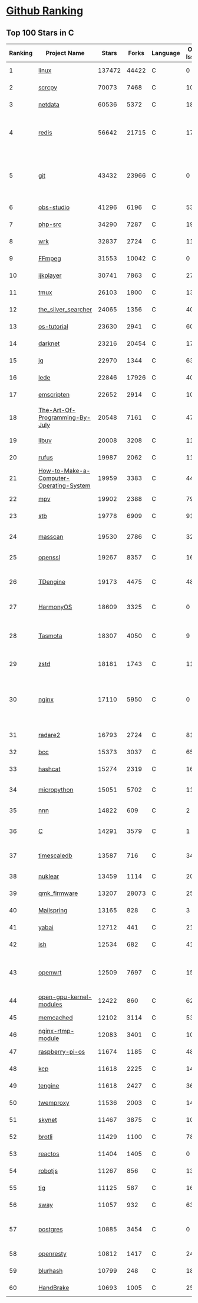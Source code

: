 [Github Ranking](../README.md)
==========

## Top 100 Stars in C

| Ranking | Project Name | Stars | Forks | Language | Open Issues | Description | Last Commit |
| ------- | ------------ | ----- | ----- | -------- | ----------- | ----------- | ----------- |
| 1 | [linux](https://github.com/torvalds/linux) | 137472 | 44422 | C | 0 | Linux kernel source tree | 2022-09-07T01:34:09Z |
| 2 | [scrcpy](https://github.com/Genymobile/scrcpy) | 70073 | 7468 | C | 1081 | Display and control your Android device | 2022-09-07T00:00:16Z |
| 3 | [netdata](https://github.com/netdata/netdata) | 60536 | 5372 | C | 185 | Real-time performance monitoring, done right! https://www.netdata.cloud | 2022-09-07T00:16:59Z |
| 4 | [redis](https://github.com/redis/redis) | 56642 | 21715 | C | 1709 | Redis is an in-memory database that persists on disk. The data model is key-value, but many different kind of values are supported: Strings, Lists, Sets, Sorted Sets, Hashes, Streams, HyperLogLogs, Bitmaps. | 2022-09-07T01:07:24Z |
| 5 | [git](https://github.com/git/git) | 43432 | 23966 | C | 0 | Git Source Code Mirror - This is a publish-only repository but pull requests can be turned into patches to the mailing list via GitGitGadget (https://gitgitgadget.github.io/). Please follow Documentation/SubmittingPatches procedure for any of your improvements. | 2022-09-06T01:49:29Z |
| 6 | [obs-studio](https://github.com/obsproject/obs-studio) | 41296 | 6196 | C | 537 | OBS Studio - Free and open source software for live streaming and screen recording | 2022-09-06T16:32:30Z |
| 7 | [php-src](https://github.com/php/php-src) | 34290 | 7287 | C | 195 | The PHP Interpreter | 2022-09-06T21:16:45Z |
| 8 | [wrk](https://github.com/wg/wrk) | 32837 | 2724 | C | 116 | Modern HTTP benchmarking tool | 2022-08-19T09:47:47Z |
| 9 | [FFmpeg](https://github.com/FFmpeg/FFmpeg) | 31553 | 10042 | C | 0 | Mirror of https://git.ffmpeg.org/ffmpeg.git | 2022-09-07T03:00:24Z |
| 10 | [ijkplayer](https://github.com/bilibili/ijkplayer) | 30741 | 7863 | C | 2711 | Android/iOS video player based on FFmpeg n3.4, with MediaCodec, VideoToolbox support. | 2022-07-22T01:31:43Z |
| 11 | [tmux](https://github.com/tmux/tmux) | 26103 | 1800 | C | 13 | tmux source code | 2022-09-06T17:03:16Z |
| 12 | [the_silver_searcher](https://github.com/ggreer/the_silver_searcher) | 24065 | 1356 | C | 407 | A code-searching tool similar to ack, but faster. | 2022-08-09T22:03:44Z |
| 13 | [os-tutorial](https://github.com/cfenollosa/os-tutorial) | 23630 | 2941 | C | 60 | How to create an OS from scratch | 2022-07-12T04:27:22Z |
| 14 | [darknet](https://github.com/pjreddie/darknet) | 23216 | 20454 | C | 1772 | Convolutional Neural Networks | 2022-08-16T18:21:00Z |
| 15 | [jq](https://github.com/stedolan/jq) | 22970 | 1344 | C | 637 | Command-line JSON processor | 2022-09-06T17:04:36Z |
| 16 | [lede](https://github.com/coolsnowwolf/lede) | 22846 | 17926 | C | 409 | Lean's OpenWrt source | 2022-09-06T18:20:08Z |
| 17 | [emscripten](https://github.com/emscripten-core/emscripten) | 22652 | 2914 | C | 1096 | Emscripten: An LLVM-to-WebAssembly Compiler | 2022-09-07T01:04:02Z |
| 18 | [The-Art-Of-Programming-By-July](https://github.com/julycoding/The-Art-Of-Programming-By-July) | 20548 | 7161 | C | 47 | 本项目曾冲到全球第一，干货集锦见本页面最底部，另完整精致的纸质版《编程之法：面试和算法心得》已在京东/当当上销售 | 2021-07-03T07:47:32Z |
| 19 | [libuv](https://github.com/libuv/libuv) | 20008 | 3208 | C | 113 | Cross-platform asynchronous I/O | 2022-09-06T18:29:03Z |
| 20 | [rufus](https://github.com/pbatard/rufus) | 19987 | 2062 | C | 11 | The Reliable USB Formatting Utility | 2022-08-28T14:26:38Z |
| 21 | [How-to-Make-a-Computer-Operating-System](https://github.com/SamyPesse/How-to-Make-a-Computer-Operating-System) | 19959 | 3383 | C | 44 | How to Make a Computer Operating System in C++ | 2021-12-16T09:10:55Z |
| 22 | [mpv](https://github.com/mpv-player/mpv) | 19902 | 2388 | C | 799 | 🎥 Command line video player | 2022-09-06T18:35:37Z |
| 23 | [stb](https://github.com/nothings/stb) | 19778 | 6909 | C | 91 | stb single-file public domain libraries for C/C++ | 2022-07-24T09:06:55Z |
| 24 | [masscan](https://github.com/robertdavidgraham/masscan) | 19530 | 2786 | C | 320 | TCP port scanner, spews SYN packets asynchronously, scanning entire Internet in under 5 minutes. | 2022-09-03T14:43:21Z |
| 25 | [openssl](https://github.com/openssl/openssl) | 19267 | 8357 | C | 1636 | TLS/SSL and crypto library | 2022-09-06T20:03:35Z |
| 26 | [TDengine](https://github.com/taosdata/TDengine) | 19173 | 4475 | C | 489 | TDengine is an open source, high-performance, cloud native time-series database optimized for Internet of Things (IoT), Connected Cars, Industrial IoT and DevOps. | 2022-09-07T02:37:00Z |
| 27 | [HarmonyOS](https://github.com/Awesome-HarmonyOS/HarmonyOS) | 18609 | 3325 | C | 0 | A curated list of awesome things related to HarmonyOS. 华为鸿蒙操作系统。 | 2022-07-07T01:24:35Z |
| 28 | [Tasmota](https://github.com/arendst/Tasmota) | 18307 | 4050 | C | 9 | Alternative firmware for ESP8266 with easy configuration using webUI, OTA updates, automation using timers or rules, expandability and entirely local control over MQTT, HTTP, Serial or KNX. Full documentation at | 2022-09-06T21:09:56Z |
| 29 | [zstd](https://github.com/facebook/zstd) | 18181 | 1743 | C | 117 | Zstandard - Fast real-time compression algorithm | 2022-09-06T22:03:57Z |
| 30 | [nginx](https://github.com/nginx/nginx) | 17110 | 5950 | C | 0 | An official read-only mirror of http://hg.nginx.org/nginx/ which is updated hourly. Pull requests on GitHub cannot be accepted and will be automatically closed. The proper way to submit changes to nginx is via the nginx development mailing list, see http://nginx.org/en/docs/contributing_changes.html | 2022-09-01T16:58:28Z |
| 31 | [radare2](https://github.com/radareorg/radare2) | 16793 | 2724 | C | 815 | UNIX-like reverse engineering framework and command-line toolset | 2022-09-07T01:16:41Z |
| 32 | [bcc](https://github.com/iovisor/bcc) | 15373 | 3037 | C | 659 | BCC - Tools for BPF-based Linux IO analysis, networking, monitoring, and more | 2022-09-07T01:45:11Z |
| 33 | [hashcat](https://github.com/hashcat/hashcat) | 15274 | 2319 | C | 161 | World's fastest and most advanced password recovery utility | 2022-09-06T18:58:18Z |
| 34 | [micropython](https://github.com/micropython/micropython) | 15051 | 5702 | C | 1144 | MicroPython - a lean and efficient Python implementation for microcontrollers and constrained systems | 2022-09-07T01:23:58Z |
| 35 | [nnn](https://github.com/jarun/nnn) | 14822 | 609 | C | 2 | n³ The unorthodox terminal file manager | 2022-08-23T13:31:15Z |
| 36 | [C](https://github.com/TheAlgorithms/C) | 14291 | 3579 | C | 1 | Collection of various algorithms in mathematics, machine learning, computer science, physics, etc implemented in C for educational purposes. | 2022-09-04T08:44:08Z |
| 37 | [timescaledb](https://github.com/timescale/timescaledb) | 13587 | 716 | C | 347 | An open-source time-series SQL database optimized for fast ingest and complex queries.  Packaged as a PostgreSQL extension. | 2022-09-06T14:51:30Z |
| 38 | [nuklear](https://github.com/vurtun/nuklear) | 13459 | 1114 | C | 207 | A single-header ANSI C gui library | 2020-01-03T21:36:41Z |
| 39 | [qmk_firmware](https://github.com/qmk/qmk_firmware) | 13207 | 28073 | C | 258 | Open-source keyboard firmware for Atmel AVR and Arm USB families | 2022-09-06T23:43:17Z |
| 40 | [Mailspring](https://github.com/Foundry376/Mailspring) | 13165 | 828 | C | 3 | :love_letter: A beautiful, fast and fully open source mail client for Mac, Windows and Linux. | 2022-09-02T13:21:45Z |
| 41 | [yabai](https://github.com/koekeishiya/yabai) | 12712 | 441 | C | 210 | A tiling window manager for macOS based on binary space partitioning | 2022-09-05T03:24:15Z |
| 42 | [ish](https://github.com/ish-app/ish) | 12534 | 682 | C | 410 | Linux shell for iOS | 2022-09-06T08:22:09Z |
| 43 | [openwrt](https://github.com/openwrt/openwrt) | 12509 | 7697 | C | 1574 | This repository is a mirror of https://git.openwrt.org/openwrt/openwrt.git It is for reference only and is not active for check-ins.  We will continue to accept Pull Requests here. They will be merged via staging trees then into openwrt.git. | 2022-09-06T22:56:13Z |
| 44 | [open-gpu-kernel-modules](https://github.com/NVIDIA/open-gpu-kernel-modules) | 12422 | 860 | C | 62 | NVIDIA Linux open GPU kernel module source | 2022-09-01T12:45:02Z |
| 45 | [memcached](https://github.com/memcached/memcached) | 12102 | 3114 | C | 53 | memcached development tree | 2022-09-03T06:08:26Z |
| 46 | [nginx-rtmp-module](https://github.com/arut/nginx-rtmp-module) | 12083 | 3401 | C | 1004 | NGINX-based Media Streaming Server | 2022-06-21T08:56:37Z |
| 47 | [raspberry-pi-os](https://github.com/s-matyukevich/raspberry-pi-os) | 11674 | 1185 | C | 48 | Learning operating system development using Linux kernel and Raspberry Pi | 2022-02-16T17:29:18Z |
| 48 | [kcp](https://github.com/skywind3000/kcp) | 11618 | 2225 | C | 143 | :zap: KCP - A Fast and Reliable ARQ Protocol | 2022-07-02T14:25:59Z |
| 49 | [tengine](https://github.com/alibaba/tengine) | 11618 | 2427 | C | 364 | A distribution of Nginx with some advanced features | 2022-08-24T09:39:46Z |
| 50 | [twemproxy](https://github.com/twitter/twemproxy) | 11536 | 2003 | C | 143 | A fast, light-weight proxy for memcached and redis | 2022-05-04T19:04:00Z |
| 51 | [skynet](https://github.com/cloudwu/skynet) | 11467 | 3875 | C | 10 | A lightweight online game framework | 2022-09-06T03:05:32Z |
| 52 | [brotli](https://github.com/google/brotli) | 11429 | 1100 | C | 78 | Brotli compression format | 2022-09-01T02:58:41Z |
| 53 | [reactos](https://github.com/reactos/reactos) | 11404 | 1405 | C | 0 | A free Windows-compatible Operating System | 2022-09-06T21:19:50Z |
| 54 | [robotjs](https://github.com/octalmage/robotjs) | 11267 | 856 | C | 134 | Node.js Desktop Automation.  | 2022-09-04T13:08:33Z |
| 55 | [tig](https://github.com/jonas/tig) | 11125 | 587 | C | 161 | Text-mode interface for git | 2022-09-01T03:01:44Z |
| 56 | [sway](https://github.com/swaywm/sway) | 11057 | 932 | C | 633 | i3-compatible Wayland compositor | 2022-09-05T16:46:32Z |
| 57 | [postgres](https://github.com/postgres/postgres) | 10885 | 3454 | C | 0 | Mirror of the official PostgreSQL GIT repository. Note that this is just a *mirror* - we don't work with pull requests on github. To contribute, please see https://wiki.postgresql.org/wiki/Submitting_a_Patch | 2022-09-06T22:00:51Z |
| 58 | [openresty](https://github.com/openresty/openresty) | 10812 | 1417 | C | 244 | High Performance Web Platform Based on Nginx and LuaJIT | 2022-08-11T07:18:47Z |
| 59 | [blurhash](https://github.com/woltapp/blurhash) | 10799 | 248 | C | 18 | A very compact representation of a placeholder for an image. | 2022-09-02T10:51:34Z |
| 60 | [HandBrake](https://github.com/HandBrake/HandBrake) | 10693 | 1005 | C | 254 | HandBrake's main development repository  | 2022-09-06T06:26:43Z |

